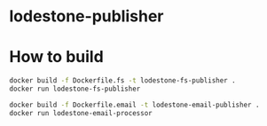 # lodestone-publisher


# How to build

```bash
docker build -f Dockerfile.fs -t lodestone-fs-publisher .
docker run lodestone-fs-publisher

docker build -f Dockerfile.email -t lodestone-email-publisher .
docker run lodestone-email-processor
```

